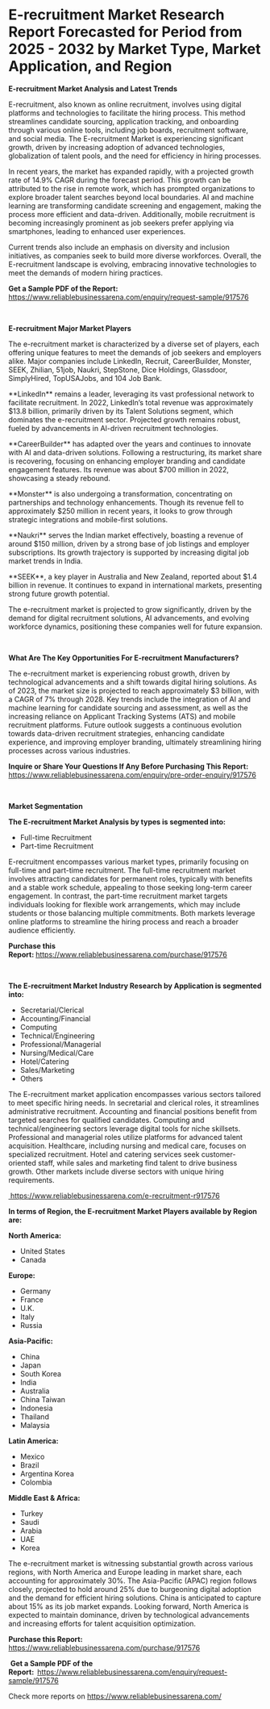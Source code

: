 <p><h1>E-recruitment Market Research Report Forecasted for Period from 2025 -  2032 by Market Type, Market Application, and Region</h1></p><p><strong>E-recruitment Market Analysis and Latest Trends</strong></p>
<p><p>E-recruitment, also known as online recruitment, involves using digital platforms and technologies to facilitate the hiring process. This method streamlines candidate sourcing, application tracking, and onboarding through various online tools, including job boards, recruitment software, and social media. The E-recruitment Market is experiencing significant growth, driven by increasing adoption of advanced technologies, globalization of talent pools, and the need for efficiency in hiring processes.</p><p>In recent years, the market has expanded rapidly, with a projected growth rate of 14.9% CAGR during the forecast period. This growth can be attributed to the rise in remote work, which has prompted organizations to explore broader talent searches beyond local boundaries. AI and machine learning are transforming candidate screening and engagement, making the process more efficient and data-driven. Additionally, mobile recruitment is becoming increasingly prominent as job seekers prefer applying via smartphones, leading to enhanced user experiences.</p><p>Current trends also include an emphasis on diversity and inclusion initiatives, as companies seek to build more diverse workforces. Overall, the E-recruitment landscape is evolving, embracing innovative technologies to meet the demands of modern hiring practices.</p></p>
<p><strong>Get a Sample PDF of the Report:&nbsp;</strong> <a href="https://www.reliablebusinessarena.com/enquiry/request-sample/917576?utm_campaign=3266&utm_medium=2&utm_source=Github&utm_content=ia&utm_term=11032025&utm_id=e-recruitment">https://www.reliablebusinessarena.com/enquiry/request-sample/917576</a></p>
<p>&nbsp;</p>
<p><strong>E-recruitment Major Market Players</strong></p>
<p><p>The e-recruitment market is characterized by a diverse set of players, each offering unique features to meet the demands of job seekers and employers alike. Major companies include LinkedIn, Recruit, CareerBuilder, Monster, SEEK, Zhilian, 51job, Naukri, StepStone, Dice Holdings, Glassdoor, SimplyHired, TopUSAJobs, and 104 Job Bank.</p><p>**LinkedIn** remains a leader, leveraging its vast professional network to facilitate recruitment. In 2022, LinkedIn’s total revenue was approximately $13.8 billion, primarily driven by its Talent Solutions segment, which dominates the e-recruitment sector. Projected growth remains robust, fueled by advancements in AI-driven recruitment technologies.</p><p>**CareerBuilder** has adapted over the years and continues to innovate with AI and data-driven solutions. Following a restructuring, its market share is recovering, focusing on enhancing employer branding and candidate engagement features. Its revenue was about $700 million in 2022, showcasing a steady rebound.</p><p>**Monster** is also undergoing a transformation, concentrating on partnerships and technology enhancements. Though its revenue fell to approximately $250 million in recent years, it looks to grow through strategic integrations and mobile-first solutions.</p><p>**Naukri** serves the Indian market effectively, boasting a revenue of around $150 million, driven by a strong base of job listings and employer subscriptions. Its growth trajectory is supported by increasing digital job market trends in India.</p><p>**SEEK**, a key player in Australia and New Zealand, reported about $1.4 billion in revenue. It continues to expand in international markets, presenting strong future growth potential.</p><p>The e-recruitment market is projected to grow significantly, driven by the demand for digital recruitment solutions, AI advancements, and evolving workforce dynamics, positioning these companies well for future expansion.</p></p>
<p>&nbsp;</p>
<p><strong>What Are The Key Opportunities For E-recruitment Manufacturers?</strong></p>
<p><p>The e-recruitment market is experiencing robust growth, driven by technological advancements and a shift towards digital hiring solutions. As of 2023, the market size is projected to reach approximately $3 billion, with a CAGR of 7% through 2028. Key trends include the integration of AI and machine learning for candidate sourcing and assessment, as well as the increasing reliance on Applicant Tracking Systems (ATS) and mobile recruitment platforms. Future outlook suggests a continuous evolution towards data-driven recruitment strategies, enhancing candidate experience, and improving employer branding, ultimately streamlining hiring processes across various industries.</p></p>
<p><strong>Inquire or Share Your Questions If Any Before Purchasing This Report:</strong> <a href="https://www.reliablebusinessarena.com/enquiry/pre-order-enquiry/917576?utm_campaign=3266&utm_medium=2&utm_source=Github&utm_content=ia&utm_term=11032025&utm_id=e-recruitment">https://www.reliablebusinessarena.com/enquiry/pre-order-enquiry/917576</a></p>
<p>&nbsp;</p>
<p><strong>Market Segmentation</strong></p>
<p><strong>The E-recruitment Market Analysis by types is segmented into:</strong></p>
<p><ul><li>Full-time Recruitment</li><li>Part-time Recruitment</li></ul></p>
<p><p>E-recruitment encompasses various market types, primarily focusing on full-time and part-time recruitment. The full-time recruitment market involves attracting candidates for permanent roles, typically with benefits and a stable work schedule, appealing to those seeking long-term career engagement. In contrast, the part-time recruitment market targets individuals looking for flexible work arrangements, which may include students or those balancing multiple commitments. Both markets leverage online platforms to streamline the hiring process and reach a broader audience efficiently.</p></p>
<p><strong>Purchase this Report:&nbsp;</strong><a href="https://www.reliablebusinessarena.com/purchase/917576?utm_campaign=3266&utm_medium=2&utm_source=Github&utm_content=ia&utm_term=11032025&utm_id=e-recruitment">https://www.reliablebusinessarena.com/purchase/917576</a></p>
<p>&nbsp;</p>
<p><strong>The E-recruitment Market Industry Research by Application is segmented into:</strong></p>
<p><ul><li>Secretarial/Clerical</li><li>Accounting/Financial</li><li>Computing</li><li>Technical/Engineering</li><li>Professional/Managerial</li><li>Nursing/Medical/Care</li><li>Hotel/Catering</li><li>Sales/Marketing</li><li>Others</li></ul></p>
<p><p>The E-recruitment market application encompasses various sectors tailored to meet specific hiring needs. In secretarial and clerical roles, it streamlines administrative recruitment. Accounting and financial positions benefit from targeted searches for qualified candidates. Computing and technical/engineering sectors leverage digital tools for niche skillsets. Professional and managerial roles utilize platforms for advanced talent acquisition. Healthcare, including nursing and medical care, focuses on specialized recruitment. Hotel and catering services seek customer-oriented staff, while sales and marketing find talent to drive business growth. Other markets include diverse sectors with unique hiring requirements.</p></p>
<p><a href="https://www.reliablebusinessarena.com/e-recruitment-r917576?utm_campaign=3266&utm_medium=2&utm_source=Github&utm_content=ia&utm_term=11032025&utm_id=e-recruitment">&nbsp;https://www.reliablebusinessarena.com/e-recruitment-r917576</a></p>
<p><strong>In terms of Region, the E-recruitment Market Players available by Region are:</strong></p>
<p>
    <p> <strong> North America: </strong>
        <ul>
            <li>United States</li>
            <li>Canada</li>
        </ul>
        </p> 
    <p> <strong> Europe: </strong>
        <ul>
            <li>Germany</li>
            <li>France</li>
            <li>U.K.</li>
            <li>Italy</li>
            <li>Russia</li>
        </ul>
        </p> 
    <p> <strong> Asia-Pacific: </strong>
        <ul>
            <li>China</li>
            <li>Japan</li>
            <li>South Korea</li>
            <li>India</li>
            <li>Australia</li>
            <li>China Taiwan</li>
            <li>Indonesia</li>
            <li>Thailand</li>
            <li>Malaysia</li>
        </ul>
        </p> 
    <p> <strong> Latin America: </strong>
        <ul>
            <li>Mexico</li>
            <li>Brazil</li>
            <li>Argentina Korea</li>
            <li>Colombia</li>
        </ul>
        </p> 
    <p> <strong> Middle East & Africa: </strong>
        <ul>
            <li>Turkey</li>
            <li>Saudi</li>
            <li>Arabia</li>
            <li>UAE</li>
            <li>Korea</li>
        </ul>
    </p>
    </p>
<p><p>The e-recruitment market is witnessing substantial growth across various regions, with North America and Europe leading in market share, each accounting for approximately 30%. The Asia-Pacific (APAC) region follows closely, projected to hold around 25% due to burgeoning digital adoption and the demand for efficient hiring solutions. China is anticipated to capture about 15% as its job market expands. Looking forward, North America is expected to maintain dominance, driven by technological advancements and increasing efforts for talent acquisition optimization.</p></p>
<p><strong>Purchase this Report: </strong><a href="https://www.reliablebusinessarena.com/purchase/917576?utm_campaign=3266&utm_medium=2&utm_source=Github&utm_content=ia&utm_term=11032025&utm_id=e-recruitment">https://www.reliablebusinessarena.com/purchase/917576</a></p>
<p>&nbsp;<strong>Get a Sample PDF of the Report:&nbsp;&nbsp;</strong><a href="https://www.reliablebusinessarena.com/enquiry/request-sample/917576?utm_campaign=3266&utm_medium=2&utm_source=Github&utm_content=ia&utm_term=11032025&utm_id=e-recruitment">https://www.reliablebusinessarena.com/enquiry/request-sample/917576</a></p>
<p><strong></strong></p>
<p>Check more reports on <a href="https://www.reliablebusinessarena.com/?utm_campaign=3266&utm_medium=2&utm_source=Github&utm_content=ia&utm_term=11032025&utm_id=e-recruitment">https://www.reliablebusinessarena.com/</a></p>